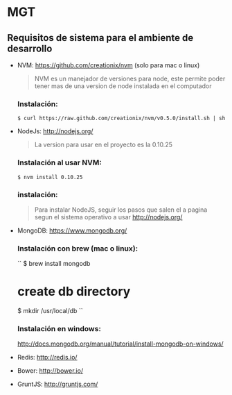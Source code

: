 MGT
===

Requisitos de sistema para el ambiente de desarrollo
----------------------------------------------------
+ NVM: https://github.com/creationix/nvm (solo para mac o linux)

  > NVM es un manejador de versiones para node, este permite poder tener mas de una version de node instalada
  > en el computador

  ### Instalación:
    ``
      $ curl https://raw.github.com/creationix/nvm/v0.5.0/install.sh | sh
    ``

+ NodeJs: http://nodejs.org/

  > La version para usar en el proyecto es la 0.10.25

  ### Instalación al usar NVM:

  ``
    $ nvm install 0.10.25
  ``

  ### instalación:

  > Para instalar NodeJS, seguir los pasos que salen el a pagina segun el sistema operativo a usar http://nodejs.org/


+ MongoDB: https://www.mongodb.org/

  ### Instalación con brew (mac o linux):

  ``
    $ brew install mongodb
    # create db directory
    $ mkdir /usr/local/db
  ``

  ### Instalación en windows:
    http://docs.mongodb.org/manual/tutorial/install-mongodb-on-windows/

+ Redis: http://redis.io/
+ Bower: http://bower.io/
+ GruntJS: http://gruntjs.com/
